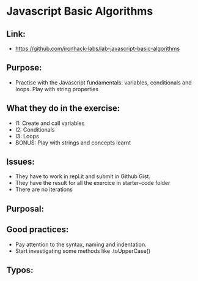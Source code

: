 # Javascript Basic Algorithms

## Link:
  - https://github.com/ironhack-labs/lab-javascript-basic-algorithms
## Purpose:
  - Practise with the Javascript fundamentals: variables, conditionals and loops. Play with string properties
## What they do in the exercise:
  - I1: Create and call variables
  - I2: Conditionals
  - I3: Loops
  - BONUS: Play with strings and concepts learnt
## Issues:
  - They have to work in repl.it and submit in Github Gist.
  - They have the result for all the exercice in starter-code folder
  - There are no iterations
## Purposal:

## Good practices:
  - Pay attention to the syntax, naming and indentation.
  - Start investigating some methods like .toUpperCase()
## Typos:
